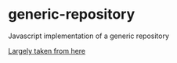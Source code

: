 # generic-repository
Javascript implementation of a generic repository

[Largely taken from here](https://hackernoon.com/generic-repository-with-typescript-and-node-js-731c10a1b98e)
